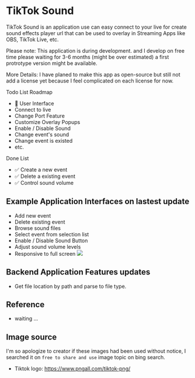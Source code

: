 # TikTok Sound 
TikTok Sound is an application use can easy connect to your live for create sound effects player url that can be used to overlay in Streaming Apps like OBS, TikTok Live, etc.

Please note: This application is during development. and I develop on free time please waiting for 3-6 months (might be over estimated) a first protrotype version might be available.

More Details: I have planed to make this app as open-source but still not add a license yet because I feel complicated on each license for now.

Todo List Roadmap
- 🚀 User Interface
- Connect to live
- Change Port Feature
- Customize Overlay Popups
- Enable / Disable Sound
- Change event's sound
- Change event is existed
- etc.

Done List
- ✅ Create a new event
- ✅ Delete a existing event
- ✅ Control sound volume

## Example Application Interfaces on lastest update
- Add new event
- Delete existing event
- Browse sound files
- Select event from selection list
- Enable / Disable Sound Button
- Adjust sound volume levels
- Responsive to full screen
![](https://youtu.be/PXy5gUsQL5c)

## Backend Application Features updates
- Get file location by path and parse to file type.

## Reference
- waiting ...

## Image source
I'm so apologize to creator if these images had been used without notice, I searched it on `free to share and use` image topic on bing search.
- Tiktok logo: https://www.pngall.com/tiktok-png/